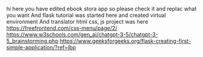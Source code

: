 hi here you have edited ebook stora app so please check it and replac what you want 
And flask tutorial was started here and created virtual environment
And translator html css, js project was here
https://freefrontend.com/css-menu/page/2/
https://www.w3schools.com/gen_ai/chatgpt-3-5/chatgpt-3-5_brainstorming.php
https://www.geeksforgeeks.org/flask-creating-first-simple-application/?ref=lbp
